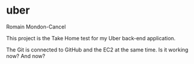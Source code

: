 uber
====
Romain Mondon-Cancel

This project is the Take Home test for my Uber back-end application.

The Git is connected to GitHub and the EC2 at the same time. Is it working now? And now?
